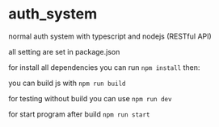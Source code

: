 # auth_system
normal auth system with typescript and nodejs (RESTful API)

all setting are set in package.json

for install all dependencies you can run `npm install`
then:

you can build js with `npm run build`

for testing without build you can use `npm run dev`

for start program after build `npm run start`
